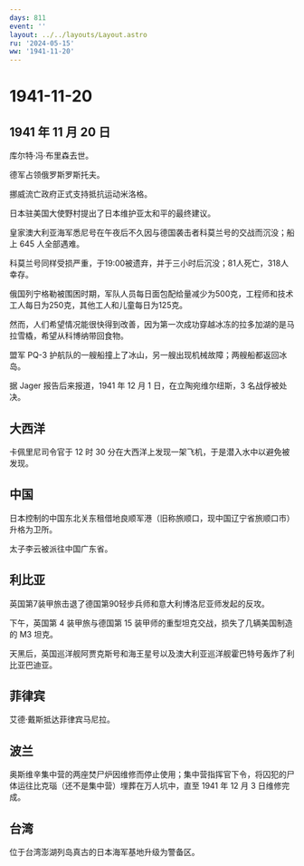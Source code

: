 ```yaml
---
days: 811
event: ''
layout: ../../layouts/Layout.astro
ru: '2024-05-15'
ww: '1941-11-20'
---
```


# 1941-11-20

## 1941 年 11 月 20 日

库尔特·冯·布里森去世。

德军占领俄罗斯罗斯托夫。

挪威流亡政府正式支持抵抗运动米洛格。

日本驻美国大使野村提出了日本维护亚太和平的最终建议。

皇家澳大利亚海军悉尼号在午夜后不久因与德国袭击者科莫兰号的交战而沉没；船上
645 人全部遇难。

科莫兰号同样受损严重，于19:00被遗弃，并于三小时后沉没；81人死亡，318人幸存。

俄国列宁格勒被围困时期，军队人员每日面包配给量减少为500克，工程师和技术工人每日为250克，其他工人和儿童每日为125克。

然而，人们希望情况能很快得到改善，因为第一次成功穿越冰冻的拉多加湖的是马拉雪橇，希望从科博纳带回食物。

盟军 PQ-3
护航队的一艘船撞上了冰山，另一艘出现机械故障；两艘船都返回冰岛。

据 Jager 报告后来报道，1941 年 12 月 1 日，在立陶宛维尔纽斯，3
名战俘被处决。

## 大西洋

卡佩里尼司令官于 12 时 30
分在大西洋上发现一架飞机，于是潜入水中以避免被发现。

## 中国

日本控制的中国东北关东租借地良顺军港（旧称旅顺口，现中国辽宁省旅顺口市）升格为卫所。

太子李云被派往中国广东省。

## 利比亚

英国第7装甲旅击退了德国第90轻步兵师和意大利博洛尼亚师发起的反攻。

下午，英国第 4 装甲旅与德国第 15
装甲师的重型坦克交战，损失了几辆美国制造的 M3 坦克。

天黑后，英国巡洋舰阿贾克斯号和海王星号以及澳大利亚巡洋舰霍巴特号轰炸了利比亚巴迪亚。

## 菲律宾

艾德·戴斯抵达菲律宾马尼拉。

## 波兰

奥斯维辛集中营的两座焚尸炉因维修而停止使用；集中营指挥官下令，将囚犯的尸体运往比克瑙（还不是集中营）埋葬在万人坑中，直至
1941 年 12 月 3 日维修完成。

## 台湾

位于台湾澎湖列岛真古的日本海军基地升级为警备区。